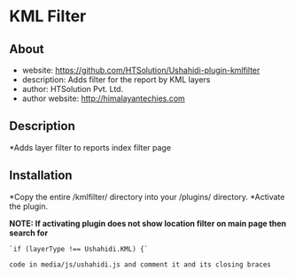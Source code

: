 KML Filter
=================
About
-----
* website: https://github.com/HTSolution/Ushahidi-plugin-kmlfilter
* description: Adds filter for the report by KML layers
* author: HTSolution Pvt. Ltd.
* author website: http://himalayantechies.com

Description
-----------------
*Adds layer filter to reports index filter page 


Installation
----------------
*Copy the entire /kmlfilter/ directory into your /plugins/ directory.
*Activate the plugin.


__NOTE: If activating plugin does not show location filter on main page then search for__

	`if (layerType !== Ushahidi.KML) {`
	
	code in media/js/ushahidi.js and comment it and its closing braces